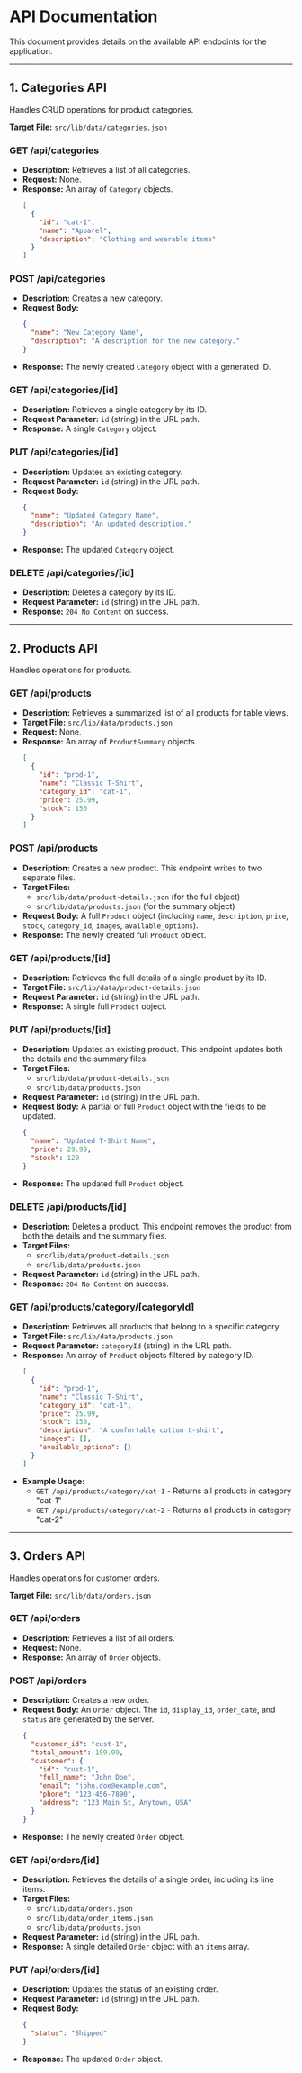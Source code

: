 # API Documentation

This document provides details on the available API endpoints for the application.

---

## 1. Categories API

Handles CRUD operations for product categories.

**Target File:** `src/lib/data/categories.json`

### GET /api/categories

-   **Description:** Retrieves a list of all categories.
-   **Request:** None.
-   **Response:** An array of `Category` objects.
    ```json
    [
      {
        "id": "cat-1",
        "name": "Apparel",
        "description": "Clothing and wearable items"
      }
    ]
    ```

### POST /api/categories

-   **Description:** Creates a new category.
-   **Request Body:**
    ```json
    {
      "name": "New Category Name",
      "description": "A description for the new category."
    }
    ```
-   **Response:** The newly created `Category` object with a generated ID.

### GET /api/categories/[id]

-   **Description:** Retrieves a single category by its ID.
-   **Request Parameter:** `id` (string) in the URL path.
-   **Response:** A single `Category` object.

### PUT /api/categories/[id]

-   **Description:** Updates an existing category.
-   **Request Parameter:** `id` (string) in the URL path.
-   **Request Body:**
    ```json
    {
      "name": "Updated Category Name",
      "description": "An updated description."
    }
    ```
-   **Response:** The updated `Category` object.

### DELETE /api/categories/[id]

-   **Description:** Deletes a category by its ID.
-   **Request Parameter:** `id` (string) in the URL path.
-   **Response:** `204 No Content` on success.

---

## 2. Products API

Handles operations for products.

### GET /api/products

-   **Description:** Retrieves a summarized list of all products for table views.
-   **Target File:** `src/lib/data/products.json`
-   **Request:** None.
-   **Response:** An array of `ProductSummary` objects.
    ```json
    [
      {
        "id": "prod-1",
        "name": "Classic T-Shirt",
        "category_id": "cat-1",
        "price": 25.99,
        "stock": 150
      }
    ]
    ```

### POST /api/products

-   **Description:** Creates a new product. This endpoint writes to two separate files.
-   **Target Files:** 
    -   `src/lib/data/product-details.json` (for the full object)
    -   `src/lib/data/products.json` (for the summary object)
-   **Request Body:** A full `Product` object (including `name`, `description`, `price`, `stock`, `category_id`, `images`, `available_options`).
-   **Response:** The newly created full `Product` object.

### GET /api/products/[id]

-   **Description:** Retrieves the full details of a single product by its ID.
-   **Target File:** `src/lib/data/product-details.json`
-   **Request Parameter:** `id` (string) in the URL path.
-   **Response:** A single full `Product` object.

### PUT /api/products/[id]

-   **Description:** Updates an existing product. This endpoint updates both the details and the summary files.
-   **Target Files:** 
    -   `src/lib/data/product-details.json`
    -   `src/lib/data/products.json`
-   **Request Parameter:** `id` (string) in the URL path.
-   **Request Body:** A partial or full `Product` object with the fields to be updated.
    ```json
    {
      "name": "Updated T-Shirt Name",
      "price": 29.99,
      "stock": 120
    }
    ```
-   **Response:** The updated full `Product` object.

### DELETE /api/products/[id]

-   **Description:** Deletes a product. This endpoint removes the product from both the details and the summary files.
-   **Target Files:** 
    -   `src/lib/data/product-details.json`
    -   `src/lib/data/products.json`
-   **Request Parameter:** `id` (string) in the URL path.
-   **Response:** `204 No Content` on success.

### GET /api/products/category/[categoryId]

-   **Description:** Retrieves all products that belong to a specific category.
-   **Target File:** `src/lib/data/products.json`
-   **Request Parameter:** `categoryId` (string) in the URL path.
-   **Response:** An array of `Product` objects filtered by category ID.
    ```json
    [
      {
        "id": "prod-1",
        "name": "Classic T-Shirt",
        "category_id": "cat-1",
        "price": 25.99,
        "stock": 150,
        "description": "A comfortable cotton t-shirt",
        "images": [],
        "available_options": {}
      }
    ]
    ```
-   **Example Usage:** 
    -   `GET /api/products/category/cat-1` - Returns all products in category "cat-1"
    -   `GET /api/products/category/cat-2` - Returns all products in category "cat-2"

---

## 3. Orders API

Handles operations for customer orders.

**Target File:** `src/lib/data/orders.json`

### GET /api/orders

-   **Description:** Retrieves a list of all orders.
-   **Request:** None.
-   **Response:** An array of `Order` objects.

### POST /api/orders

-   **Description:** Creates a new order.
-   **Request Body:** An `Order` object. The `id`, `display_id`, `order_date`, and `status` are generated by the server.
    ```json
    {
      "customer_id": "cust-1",
      "total_amount": 199.99,
      "customer": {
        "id": "cust-1",
        "full_name": "John Doe",
        "email": "john.doe@example.com",
        "phone": "123-456-7890",
        "address": "123 Main St, Anytown, USA"
      }
    }
    ```
-   **Response:** The newly created `Order` object.

### GET /api/orders/[id]

-   **Description:** Retrieves the details of a single order, including its line items.
-   **Target Files:** 
    -   `src/lib/data/orders.json`
    -   `src/lib/data/order_items.json`
    -   `src/lib/data/products.json`
-   **Request Parameter:** `id` (string) in the URL path.
-   **Response:** A single detailed `Order` object with an `items` array.

### PUT /api/orders/[id]

-   **Description:** Updates the status of an existing order.
-   **Request Parameter:** `id` (string) in the URL path.
-   **Request Body:**
    ```json
    {
      "status": "Shipped"
    }
    ```
-   **Response:** The updated `Order` object.
